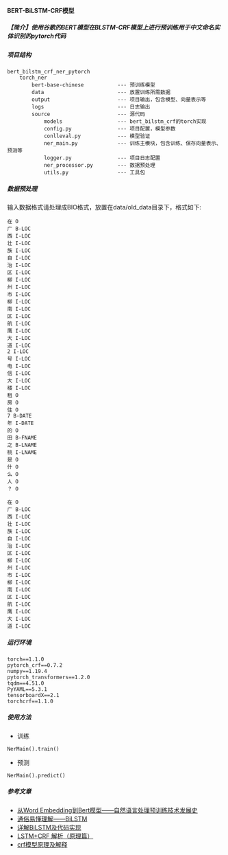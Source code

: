#### BERT-BiLSTM-CRF模型

##### 【简介】使用谷歌的BERT模型在BLSTM-CRF模型上进行预训练用于中文命名实体识别的pytorch代码

##### 项目结构
```
bert_bilstm_crf_ner_pytorch
    torch_ner
        bert-base-chinese           --- 预训练模型
        data                        --- 放置训练所需数据
        output                      --- 项目输出，包含模型、向量表示等
        logs                        --- 日志输出
        source                      --- 源代码
            models                  --- bert_bilstm_crf的torch实现
            config.py               --- 项目配置，模型参数
            conlleval.py            --- 模型验证
            ner_main.py             --- 训练主模块，包含训练、保存向量表示、预测等
            logger.py               --- 项目日志配置
            ner_processor.py        --- 数据预处理
            utils.py                --- 工具包
```
##### 数据预处理
输入数据格式请处理成BIO格式，放置在data/old_data目录下，格式如下:
```
在 O
广 B-LOC
西 I-LOC
壮 I-LOC
族 I-LOC
自 I-LOC
治 I-LOC
区 I-LOC
柳 I-LOC
州 I-LOC
市 I-LOC
柳 I-LOC
南 I-LOC
区 I-LOC
航 I-LOC
鹰 I-LOC
大 I-LOC
道 I-LOC
2 I-LOC
号 I-LOC
电 I-LOC
信 I-LOC
大 I-LOC
楼 I-LOC
租 O
房 O
住 O
7 B-DATE
年 I-DATE
的 O
田 B-FNAME
之 B-LNAME
桃 I-LNAME
是 O
什 O
么 O
人 O
？ O

在 O
广 B-LOC
西 I-LOC
壮 I-LOC
族 I-LOC
自 I-LOC
治 I-LOC
区 I-LOC
柳 I-LOC
州 I-LOC
市 I-LOC
柳 I-LOC
南 I-LOC
区 I-LOC
航 I-LOC
鹰 I-LOC
大 I-LOC
道 I-LOC
```
##### 运行环境
```
torch==1.1.0
pytorch_crf==0.7.2
numpy==1.19.4
pytorch_transformers==1.2.0
tqdm==4.51.0
PyYAML==5.3.1
tensorboardX==2.1
torchcrf==1.1.0
```

##### 使用方法
- 训练
```
NerMain().train()
```
- 预测
```
NerMain().predict()
```

##### 参考文章
- [从Word Embedding到Bert模型——自然语言处理预训练技术发展史](https://mp.weixin.qq.com/s/FHDpx2cYYh9GZsa5nChi4g)
- [通俗易懂理解——BiLSTM](https://zhuanlan.zhihu.com/p/40119926)  
- [详解BiLSTM及代码实现](https://zhuanlan.zhihu.com/p/47802053)  
- [LSTM+CRF 解析（原理篇）](https://zhuanlan.zhihu.com/p/97829287)  
- [crf模型原理及解释](crf模型原理及解释)
